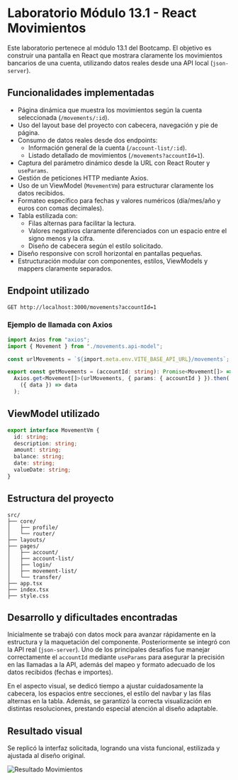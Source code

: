 
# Laboratorio Módulo 13.1 - React Movimientos

Este laboratorio pertenece al módulo 13.1 del Bootcamp. El objetivo es construir una pantalla en React que mostrara claramente los movimientos bancarios de una cuenta, utilizando datos reales desde una API local (`json-server`).

## Funcionalidades implementadas

- Página dinámica que muestra los movimientos según la cuenta seleccionada (`/movements/:id`).
- Uso del layout base del proyecto con cabecera, navegación y pie de página.
- Consumo de datos reales desde dos endpoints:
  - Información general de la cuenta (`/account-list/:id`).
  - Listado detallado de movimientos (`/movements?accountId=1`).
- Captura del parámetro dinámico desde la URL con React Router y `useParams`.
- Gestión de peticiones HTTP mediante Axios.
- Uso de un ViewModel (`MovementVm`) para estructurar claramente los datos recibidos.
- Formateo específico para fechas y valores numéricos (día/mes/año y euros con comas decimales).
- Tabla estilizada con:
  - Filas alternas para facilitar la lectura.
  - Valores negativos claramente diferenciados con un espacio entre el signo menos y la cifra.
  - Diseño de cabecera según el estilo solicitado.
- Diseño responsive con scroll horizontal en pantallas pequeñas.
- Estructuración modular con componentes, estilos, ViewModels y mappers claramente separados.

## Endpoint utilizado

```
GET http://localhost:3000/movements?accountId=1
```

### Ejemplo de llamada con Axios

```ts
import Axios from "axios";
import { Movement } from "./movements.api-model";

const urlMovements = `${import.meta.env.VITE_BASE_API_URL}/movements`;

export const getMovements = (accountId: string): Promise<Movement[]> =>
  Axios.get<Movement[]>(urlMovements, { params: { accountId } }).then(
    ({ data }) => data
  );
```

## ViewModel utilizado

```ts
export interface MovementVm {
  id: string;
  description: string;
  amount: string;
  balance: string;
  date: string;
  valueDate: string;
}
```

## Estructura del proyecto

```
src/
├── core/
│   ├── profile/
│   └── router/
├── layouts/
├── pages/
│   ├── account/
│   ├── account-list/
│   ├── login/
│   ├── movement-list/
│   └── transfer/
├── app.tsx
├── index.tsx
├── style.css
```

## Desarrollo y dificultades encontradas

Inicialmente se trabajó con datos mock para avanzar rápidamente en la estructura y la maquetación del componente. Posteriormente se integró con la API real (`json-server`). Uno de los principales desafíos fue manejar correctamente el `accountId` mediante `useParams` para asegurar la precisión en las llamadas a la API, además del mapeo y formato adecuado de los datos recibidos (fechas e importes).

En el aspecto visual, se dedicó tiempo a ajustar cuidadosamente la cabecera, los espacios entre secciones, el estilo del navbar y las filas alternas en la tabla. Además, se garantizó la correcta visualización en distintas resoluciones, prestando especial atención al diseño adaptable.


## Resultado visual

Se replicó la interfaz solicitada, logrando una vista funcional, estilizada y ajustada al diseño original.

![Resultado Movimientos](./public/assets/JS_13_1.png)
